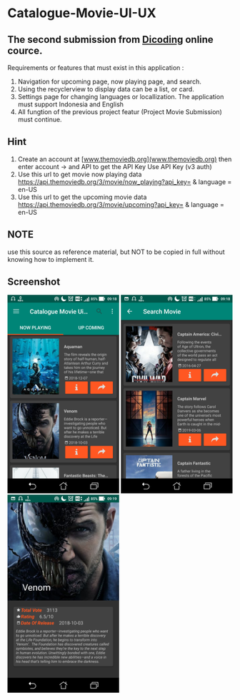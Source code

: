 # Catalogue-Movie-UI-UX
## The second submission from [Dicoding](dicoding.com) online cource.

Requirements or features that must exist in this application :
1. Navigation for upcoming page, now playing page, and search.
2. Using the recyclerview to display data can be a list, or card.
3. Settings page for changing languages or locallization. The application must support Indonesia and English
4. All fungtion of the previous project featur (Project Movie Submission) must continue.

## Hint
1. Create an account at [www.themoviedb.org](www.themoviedb.org) then enter account -> and API to get the API Key Use API Key (v3 auth)
2. Use this url to get movie now playing data
https://api.themoviedb.org/3/movie/now_playing?api_key=<APIKEY YOU> & language = en-US
3. Use this url to get the upcoming movie data
https://api.themoviedb.org/3/movie/upcoming?api_key=<APIKEY YOU> & language = en-US

## NOTE
use this source as reference material, but NOT to be copied in full without knowing how to implement it.

## Screenshot
<img src="https://raw.githubusercontent.com/Hendriyawan/Catalogue-Movie-UI-UX/master/ss1.png" width="250">
<img src="https://raw.githubusercontent.com/Hendriyawan/Catalogue-Movie-UI-UX/master/ss2.png" width="250">
<img src="https://raw.githubusercontent.com/Hendriyawan/Catalogue-Movie-UI-UX/master/ss3.png" width="250">

